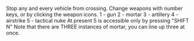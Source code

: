 Stop any and every vehicle from crossing.
Change weapons with number keys, or by clicking the weapon icons.
1 - gun
2 - mortar
3 - artillery
4 - airstrike
5 - tactical nuke
At present 5 is accessible only by pressing "SHIFT N"
Note that there are THREE instances of mortar, you can line up three at once.
